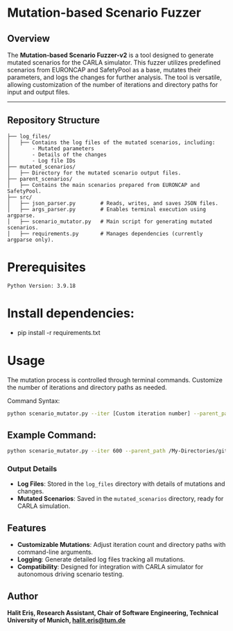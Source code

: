# Mutation-based Scenario Fuzzer

## Overview
The **Mutation-based Scenario Fuzzer-v2** is a tool designed to generate mutated scenarios for the CARLA simulator. This fuzzer utilizes predefined scenarios from EURONCAP and SafetyPool as a base, mutates their parameters, and logs the changes for further analysis. The tool is versatile, allowing customization of the number of iterations and directory paths for input and output files.

---

## Repository Structure

```plaintext
├── log_files/
│   ├── Contains the log files of the mutated scenarios, including:
│       - Mutated parameters
│       - Details of the changes
│       - Log file IDs
├── mutated_scenarios/
│   ├── Directory for the mutated scenario output files.
├── parent_scenarios/
│   ├── Contains the main scenarios prepared from EURONCAP and SafetyPool.
├── src/
│   ├── json_parser.py        # Reads, writes, and saves JSON files.
│   ├── args_parser.py        # Enables terminal execution using argparse.
│   ├── scenario_mutator.py   # Main script for generating mutated scenarios.
│   ├── requirements.py       # Manages dependencies (currently argparse only).
```

# Prerequisites

    Python Version: 3.9.18

# Install dependencies:

- pip install -r requirements.txt

# Usage

The mutation process is controlled through terminal commands. Customize the number of iterations and directory paths as needed.

Command Syntax:

```bash
python scenario_mutator.py --iter [Custom iteration number] --parent_path [directory_of_parent_json] --mutated_path [directory_of_output_json] --log_file_directory [directory_of_log_files]
```

## Example Command:

```bash
python scenario_mutator.py --iter 600 --parent_path /My-Directories/git/Mutation-based-Scenario-Generator-v2/parent_scenarios/logical_scenario_testcase_1.json --mutated_path /My-Directories/git/Mutation-based-Scenario-Generator-v2/mutated_scenarios --log_file_directory /My-Directories/git/Mutation-based-Scenario-Generator-v2/log_files
```

### Output Details
- **Log Files**: Stored in the `log_files` directory with details of mutations and changes.
- **Mutated Scenarios**: Saved in the `mutated_scenarios` directory, ready for CARLA simulation.

## Features

- **Customizable Mutations**: Adjust iteration count and directory paths with command-line arguments.
- **Logging**: Generate detailed log files tracking all mutations.
- **Compatibility**: Designed for integration with CARLA simulator for autonomous driving scenario testing.

## Author
**Halit Eriş, Research Assistant, Chair of Software Engineering, Technical University of Munich, halit.eris@tum.de**
